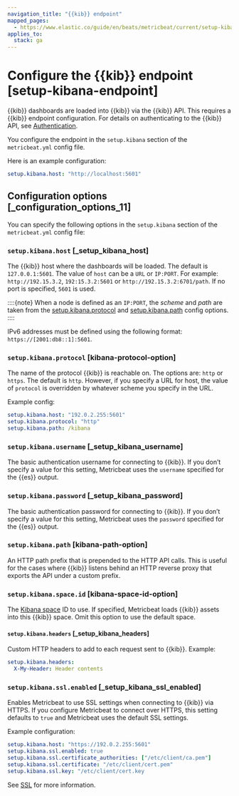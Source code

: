 ```yaml
---
navigation_title: "{{kib}} endpoint"
mapped_pages:
  - https://www.elastic.co/guide/en/beats/metricbeat/current/setup-kibana-endpoint.html
applies_to:
  stack: ga
---
```


# Configure the {{kib}} endpoint [setup-kibana-endpoint]


{{kib}} dashboards are loaded into {{kib}} via the {{kib}} API. This requires a {{kib}} endpoint configuration. For details on authenticating to the {{kib}} API, see [Authentication](https://www.elastic.co/docs/api/doc/kibana/authentication).

You configure the endpoint in the `setup.kibana` section of the `metricbeat.yml` config file.

Here is an example configuration:

```yaml
setup.kibana.host: "http://localhost:5601"
```


## Configuration options [_configuration_options_11]

You can specify the following options in the `setup.kibana` section of the `metricbeat.yml` config file:


### `setup.kibana.host` [_setup_kibana_host]

The {{kib}} host where the dashboards will be loaded. The default is `127.0.0.1:5601`. The value of `host` can be a `URL` or `IP:PORT`. For example: `http://192.15.3.2`, `192:15.3.2:5601` or `http://192.15.3.2:6701/path`. If no port is specified, `5601` is used.

::::{note}
When a node is defined as an `IP:PORT`, the *scheme* and *path* are taken from the [setup.kibana.protocol](#kibana-protocol-option) and [setup.kibana.path](#kibana-path-option) config options.
::::


IPv6 addresses must be defined using the following format: `https://[2001:db8::1]:5601`.


### `setup.kibana.protocol` [kibana-protocol-option]

The name of the protocol {{kib}} is reachable on. The options are: `http` or `https`. The default is `http`. However, if you specify a URL for host, the value of `protocol` is overridden by whatever scheme you specify in the URL.

Example config:

```yaml
setup.kibana.host: "192.0.2.255:5601"
setup.kibana.protocol: "http"
setup.kibana.path: /kibana
```


### `setup.kibana.username` [_setup_kibana_username]

The basic authentication username for connecting to {{kib}}. If you don’t specify a value for this setting, Metricbeat uses the `username` specified for the {{es}} output.


### `setup.kibana.password` [_setup_kibana_password]

The basic authentication password for connecting to {{kib}}. If you don’t specify a value for this setting, Metricbeat uses the `password` specified for the {{es}} output.


### `setup.kibana.path` [kibana-path-option]

An HTTP path prefix that is prepended to the HTTP API calls. This is useful for the cases where {{kib}} listens behind an HTTP reverse proxy that exports the API under a custom prefix.


### `setup.kibana.space.id` [kibana-space-id-option]

The [Kibana space](docs-content://deploy-manage/manage-spaces.md) ID to use. If specified, Metricbeat loads {{kib}} assets into this {{kib}} space. Omit this option to use the default space.


#### `setup.kibana.headers` [_setup_kibana_headers]

Custom HTTP headers to add to each request sent to {{kib}}. Example:

```yaml
setup.kibana.headers:
  X-My-Header: Header contents
```


### `setup.kibana.ssl.enabled` [_setup_kibana_ssl_enabled]

Enables Metricbeat to use SSL settings when connecting to {{kib}} via HTTPS. If you configure Metricbeat to connect over HTTPS, this setting defaults to `true` and Metricbeat uses the default SSL settings.

Example configuration:

```yaml
setup.kibana.host: "https://192.0.2.255:5601"
setup.kibana.ssl.enabled: true
setup.kibana.ssl.certificate_authorities: ["/etc/client/ca.pem"]
setup.kibana.ssl.certificate: "/etc/client/cert.pem"
setup.kibana.ssl.key: "/etc/client/cert.key
```

See [SSL](/reference/metricbeat/configuration-ssl.md) for more information.

